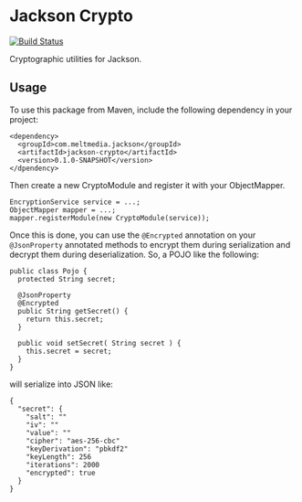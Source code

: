 # Jackson Crypto

[![Build Status](https://travis-ci.org/meltmedia/jackson-crypto.svg?branch=develop)](https://travis-ci.org/meltmedia/jackson-crypto)

Cryptographic utilities for Jackson.

## Usage

To use this package from Maven, include the following dependency in your project:

```
<dependency>
  <groupId>com.meltmedia.jackson</groupId>
  <artifactId>jackson-crypto</artifactId>
  <version>0.1.0-SNAPSHOT</version>
</dpendency>
```

Then create a new CryptoModule and register it with your ObjectMapper.

```
EncryptionService service = ...;
ObjectMapper mapper = ...;
mapper.registerModule(new CryptoModule(service));
```

Once this is done, you can use the `@Encrypted` annotation on your `@JsonProperty` annotated methods to encrypt them during serialization and
decrypt them during deserialization.  So, a POJO like the following:

```
public class Pojo {
  protected String secret;

  @JsonProperty
  @Encrypted
  public String getSecret() {
    return this.secret;
  }

  public void setSecret( String secret ) {
    this.secret = secret;
  }
}
```

will serialize into JSON like:

```
{
  "secret": {
    "salt": ""
    "iv": ""
    "value": ""
    "cipher": "aes-256-cbc"
    "keyDerivation": "pbkdf2"
    "keyLength": 256
    "iterations": 2000
    "encrypted": true
  }
}
```
